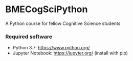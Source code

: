 # BMECogSciPython
A Python course for fellow Cognitive Science students
### Required software
* Python 3.7: https://www.python.org/
* Jupyter Notebook: https://jupyter.org/ (install with pip)
